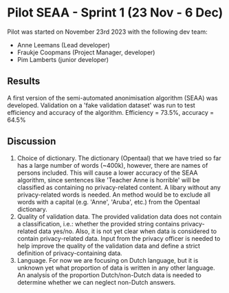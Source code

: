 # Pilot SEAA - Sprint 1 (23 Nov - 6 Dec)

Pilot was started on November 23rd 2023 with the following dev team:

- Anne Leemans (Lead developer)
- Fraukje Coopmans (Project Manager, developer)
- Pim Lamberts (junior developer)

## Results

A first version of the semi-automated anonimisation algorithm (SEAA) was developed. Validation on a 'fake validation dataset' was run to test efficiency and accuracy of the algorithm.
Efficiency = 73.5%, accuracy = 64.5%

## Discussion

1. Choice of dictionary. The dictionary (Opentaal) that we have tried so far has a large number of words (~400k), however, there are names of persons included. This will cause a lower accuracy of the SEAA algorithm, since sentences like 'Teacher Anne is horrible' will be classified as containing no privacy-related content. A libary without any privacy-related words is needed. An method would be to exclude all words with a capital (e.g. 'Anne', 'Aruba', etc.) from the Opentaal dictionary. 
2. Quality of validation data. The provided validation data does not contain a classification, i.e.: whether the provided string contains privacy-related data yes/no. Also, it is not yet clear when data is considered to contain privacy-related data. Input from the privacy officer is needed to help improve the quality of the validation data and define a strict definition of privacy-containing data.
3. Language. For now we are focusing on Dutch language, but it is unknown yet what proportion of data is written in any other language. An analysis of the proportion Dutch/non-Dutch data is needed to determine whether we can neglect non-Dutch answers.
